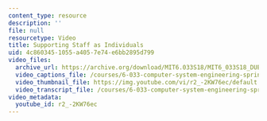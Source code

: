 ```yaml
---
content_type: resource
description: ''
file: null
resourcetype: Video
title: Supporting Staff as Individuals
uid: 4c860345-1055-a405-7e74-e6bb2895d799
video_files:
  archive_url: https://archive.org/download/MIT6.033S18/MIT6_033S18_DUET_Lecture_300k.mp4
  video_captions_file: /courses/6-033-computer-system-engineering-spring-2018/883f9a8de31b5008aaf6bcee9446191e_r2_-2KW76ec.vtt
  video_thumbnail_file: https://img.youtube.com/vi/r2_-2KW76ec/default.jpg
  video_transcript_file: /courses/6-033-computer-system-engineering-spring-2018/34962e3c6a8d0b7b210a685ec3c16ce2_r2_-2KW76ec.pdf
video_metadata:
  youtube_id: r2_-2KW76ec
---
```

